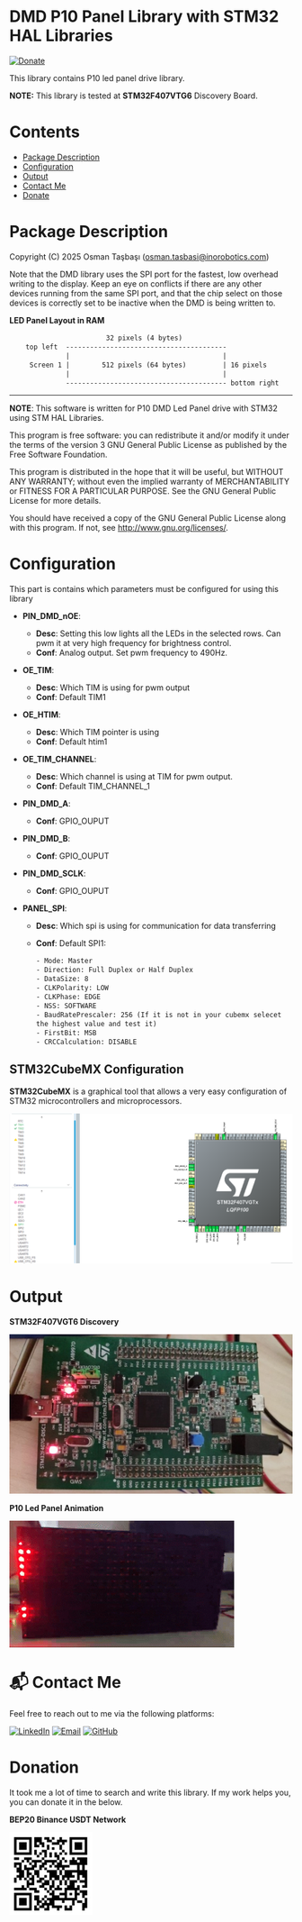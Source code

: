 # DMD P10 Panel Library with STM32 HAL Libraries
[![Donate](https://liberapay.com/assets/widgets/donate.svg)](#donation)

This library contains P10 led panel drive library.

**NOTE:** This library is tested at **STM32F407VTG6** Discovery Board.

# Contents
- [Package Description](#package-description)
- [Configuration](#configuration)
- [Output](#output)
- [Contact Me](#-contact-me)
- [Donate](#donation)



# Package Description
 Copyright (C) 2025 Osman Taşbaşı (osman.tasbasi@inorobotics.com)

 Note that the DMD library uses the SPI port for the fastest, low overhead writing to the
 display. Keep an eye on conflicts if there are any other devices running from the same
 SPI port, and that the chip select on those devices is correctly set to be inactive
 when the DMD is being written to.

 **LED Panel Layout in RAM**
>
                            32 pixels (4 bytes)
        top left  ----------------------------------------
                  |                                      |
         Screen 1 |        512 pixels (64 bytes)         | 16 pixels
                  |                                      |
                  ---------------------------------------- bottom right

 ---
 **NOTE**: This software is written for P10 DMD Led Panel drive with STM32 using STM HAL Libraries.
 
 This program is free software: you can redistribute it and/or modify it under the terms
 of the version 3 GNU General Public License as published by the Free Software Foundation.

 This program is distributed in the hope that it will be useful, but WITHOUT ANY WARRANTY;
 without even the implied warranty of MERCHANTABILITY or FITNESS FOR A PARTICULAR PURPOSE.
 See the GNU General Public License for more details.

 You should have received a copy of the GNU General Public License along with this program.
 If not, see <http://www.gnu.org/licenses/>.

 # Configuration 
 This part is contains which parameters must be configured for using this library

- **PIN_DMD_nOE**:
   - **Desc**: Setting this low lights all the LEDs in the selected rows. Can pwm it at very high frequency for brightness control.
   - **Conf**: Analog output. Set pwm frequency to 490Hz.
- **OE_TIM**:
   - **Desc**: Which TIM is using for pwm output
   - **Conf**: Default TIM1
- **OE_HTIM**:
   - **Desc**: Which TIM pointer is using
   - **Conf**: Default htim1
- **OE_TIM_CHANNEL**:
   - **Desc**: Which channel is using at TIM for pwm output.
   - **Conf**: Default TIM_CHANNEL_1

- **PIN_DMD_A**:
   - **Conf**: GPIO_OUPUT
- **PIN_DMD_B**:
   - **Conf**: GPIO_OUPUT
- **PIN_DMD_SCLK**:
   - **Conf**: GPIO_OUPUT



- **PANEL_SPI**:
   - **Desc**: Which spi is using for communication for data transferring
   - **Conf**: Default SPI1:

         - Mode: Master
         - Direction: Full Duplex or Half Duplex
         - DataSize: 8
         - CLKPolarity: LOW
         - CLKPhase: EDGE
         - NSS: SOFTWARE
         - BaudRatePrescaler: 256 (If it is not in your cubemx selecet the highest value and test it)
         - FirstBit: MSB
         - CRCCalculation: DISABLE


## STM32CubeMX Configuration
**STM32CubeMX** is a graphical tool that allows a very easy configuration of STM32 microcontrollers and microprocessors.

![](images/cubemx.png)


# Output

**STM32F407VGT6 Discovery**

![STM32F407VGT6 Discovery](images/discovery.jpeg)

**P10 Led Panel Animation**

![P10 Led Panel Animation](images/panel.gif)



# 📬 Contact Me
Feel free to reach out to me via the following platforms:

[![LinkedIn](https://img.shields.io/badge/%40-Linkedin-blue)](https://www.linkedin.com/in/osmantasbasi/)
[![Email](https://img.shields.io/badge/-Gmail-red?style=flat&logo=Gmail&logoColor=white)](mailto:osman.tasbasi@inorobotics.com)
[![GitHub](https://img.shields.io/badge/GitHub-181717?style=for-the-badge&logo=github&logoColor=white)](https://github.com/osmantasbasi)
# Donation
It took me a lot of time to search and write this library. If my work helps you, you can donate it in the below.

**BEP20 Binance USDT Network**

![donate_qr](images/donate_small.jpeg)


